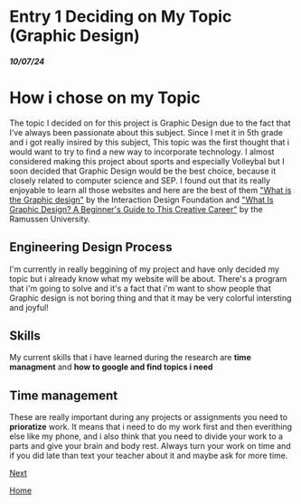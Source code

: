 # Entry 1 Deciding on My Topic (Graphic Design)
##### 10/07/24

# How i chose on my Topic
 The topic I decided on for this project is Graphic Design due to the fact that I’ve always been passionate about this subject. Since I met it in 5th grade and i got really insired by this subject, This topic was the first thought that i would want to try to find a new way to incorporate technology. I almost considered making this project about sports and especially Volleybal but I soon decided that Graphic Design would be the best choice, because it closely related to computer science and SEP. I found out that its really enjoyable to learn all those websites and here are the best of them ["What is the Graphic design"](https://www.interaction-design.org/literature/topics/graphic-design?srsltid=AfmBOooGdGl_hxuEWQctHmF2Lk40NwR-ytMFHQ8KRHTSNejMsEr3Dqlt) by the Interaction Design Foundation and ["What Is Graphic Design? A Beginner's Guide to This Creative Career"](https://www.rasmussen.edu/degrees/design/blog/what-is-graphic-design/) by the Ramussen University.

 ## Engineering Design Process

 I'm currently in really beggining of my project and have only decided my topic but i already know what my website will be about. There's a program that i'm going to solve and it's a fact that i'm want to show people that Graphic design is not boring thing and that it may be very colorful intersting and joyful!

 ## Skills

My current skills that i have learned during the research are **time managment** and **how to google and find topics i need**

## Time management

These are really important during any projects or assignments you need to **prioratize** work. It means that i need to do my work first and then everithing else like my phone, and i also think that you need to divide your work to a parts and give your brain and body rest. Always turn your work on time and if you did late than text your teacher about it and maybe ask for more time.


 

[Next](entry02.md)

[Home](../README.md)
